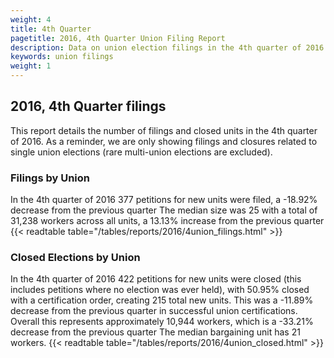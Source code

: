 ```yaml
---
weight: 4
title: 4th Quarter
pagetitle: 2016, 4th Quarter Union Filing Report
description: Data on union election filings in the 4th quarter of 2016
keywords: union filings
weight: 1
---
```


## 2016, 4th Quarter filings

This report details the number of filings and closed units in the 4th quarter of 2016. As a reminder, we are only showing filings and closures related to single union elections (rare multi-union elections are excluded).

### Filings by Union
In the 4th quarter of 2016 377 petitions for new units were filed, a -18.92% decrease from the previous quarter The median size was 25 with a total of 31,238 workers across all units, a 13.13% increase from the previous quarter
{{< readtable table="/tables/reports/2016/4union_filings.html" >}}

### Closed Elections by Union
In the 4th quarter of 2016 422 petitions for new units were closed (this includes petitions where no election was ever held), with 50.95% closed with a certification order, creating 215 total new units. This was a -11.89% decrease from the previous quarter in successful union certifications. Overall this represents approximately 10,944 workers, which is a -33.21% decrease from the previous quarter The median bargaining unit has 21 workers.
{{< readtable table="/tables/reports/2016/4union_closed.html" >}}
